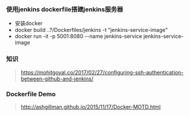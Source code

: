 ### 使用jenkins dockerfile搭建jenkins服务器

* 安装docker
* docker build ..?/Dockerfiles/jenkins -t "jenkins-service-image"
* docker run -it -p 5001:8080 --name jenkins-service jenkins-service-image

### 知识
> https://mohitgoyal.co/2017/02/27/configuring-ssh-authentication-between-github-and-jenkins/

### Dockerfile Demo
> http://ashgillman.github.io/2015/11/17/Docker-MOTD.html

